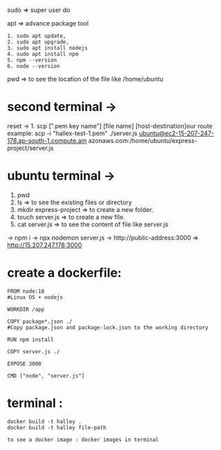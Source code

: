 sudo => super user do

apt => advance package tool

```
1. sudo apt update,
2. sudo apt upgrade, 
3. sudo apt install nodejs
4. sudo apt install npm
5. npm --version
6. node --version
```
pwd => to see the location of the file like /home/ubuntu

# second terminal ->
reset -> 1. scp [".pem key name"] [file name] [host-destination]our route
example:
    scp -i "hallex-test-1.pem" ./server.js ubuntu@ec2-15-207-247-178.ap-south-1.compute.am
azonaws.com:/home/ubuntu/express-project/server.js

# ubuntu terminal ->
1. pwd
2. ls => to see the existing files or directory
3. mkdir express-project => to create a new folder.
4. touch server.js => to create a new file.
5. cat server.js => to see the content of file like server.js

-> npm i
-> npx nodemon server.js
-> http://public-address:3000 => http://15.207.247.178:3000


# create a dockerfile:

``` 
FROM node:18 
#Linux OS + nodejs

WORKDIR /app

COPY package*.json ./   
#Copy package.json and package-lock.json to the working directory

RUN npm install

COPY server.js ./

EXPOSE 3000

CMD ["node", "server.js"]
```


# terminal :
```
docker build -t halley .
docker build -t halley file-path

to see a docker image : docker images in terminal
```